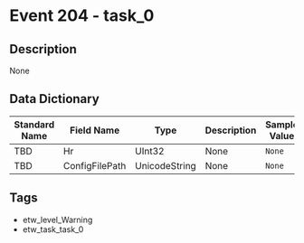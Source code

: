 # Event 204 - task_0

## Description
None

## Data Dictionary
|Standard Name|Field Name|Type|Description|Sample Value|
|---|---|---|---|---|
|TBD|Hr|UInt32|None|`None`|
|TBD|ConfigFilePath|UnicodeString|None|`None`|

## Tags
* etw_level_Warning
* etw_task_task_0